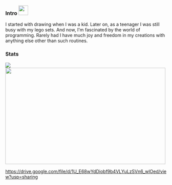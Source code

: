 ### Intro <img src="https://raw.githubusercontent.com/MxCvlibr/MxCvlibr/master/wave.gif" width="30px">

I started with drawing when I was a kid. Later on, as a teenager I was still busy with my lego sets. And now, I'm fascinated by the world of programming. Rarely had I have much joy and freedom in my creations with anything else other than such routines.

### Stats
<img styles="margin-top:0px;" src="https://github-readme-stats.vercel.app/api?username=MxCvlibr&show_icons=true&count_private=true&include_all_commits=true&bg_color=fafbfc&text_color=12181b&icon_color=2ceb46&title_color=2ceb46&hide_title=true" />

<img src="https://raw.githubusercontent.com/MxCvlibr/MxCvlibr/master/200.gif" width="500px" height="300px">

https://drive.google.com/file/d/1U_E68wYdDiobf9b4VLYuLzSVn6_wlOed/view?usp=sharing


